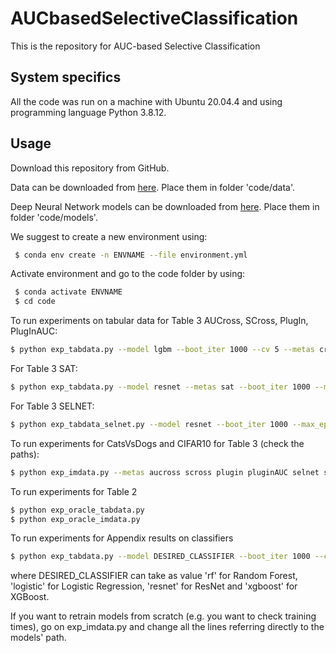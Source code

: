 # AUCbasedSelectiveClassification
This is the repository for AUC-based Selective Classification


## System specifics

All the code was run on a machine with Ubuntu 20.04.4 and using programming language Python 3.8.12.

## Usage

Download this repository from GitHub.

Data can be downloaded from [here](https://www.dropbox.com/sh/114h860wxf85q0j/AAAI7bFVthqWWC5U8iaRpzSJa?dl=0).
Place them in folder 'code/data'.

Deep Neural Network models can be downloaded from [here](https://www.dropbox.com/sh/zwtskpq5f4tuuh0/AABEWccp0In_KqRaCSiqRGBPa?dl=0).
Place them in folder 'code/models'.

We suggest to create a new environment using:

```bash
 $ conda env create -n ENVNAME --file environment.yml
  ```
Activate environment and go to the code folder by using:

```bash
 $ conda activate ENVNAME
 $ cd code
  ```


To run experiments on tabular data for Table 3 AUCross, SCross, PlugIn, PlugInAUC:

```bash
$ python exp_tabdata.py --model lgbm --boot_iter 1000 --cv 5 --metas cross scross plugin pluginAUC
```

For Table 3 SAT:

```bash
$ python exp_tabdata.py --model resnet --metas sat --boot_iter 1000 --max_epochs 300
```

For Table 3 SELNET:
```bash
$ python exp_tabdata_selnet.py --model resnet --boot_iter 1000 --max_epochs 300
```

To run experiments for CatsVsDogs and CIFAR10 for Table 3 (check the paths):
```bash
$ python exp_imdata.py --metas aucross scross plugin pluginAUC selnet sat
```

To run experiments for Table 2

```bash
$ python exp_oracle_tabdata.py
$ python exp_oracle_imdata.py
```



To run experiments for Appendix results on classifiers

```bash
$ python exp_tabdata.py --model DESIRED_CLASSIFIER --boot_iter 1000 --cv 5 --metas cross scross plugin pluginAUC
```
where DESIRED_CLASSIFIER  can take as value 'rf' for Random Forest, 'logistic' for Logistic Regression, 'resnet' for ResNet and 'xgboost' for XGBoost.

If you want to retrain models from scratch (e.g. you want to check training times),
go on exp_imdata.py and change all the lines referring directly to the models' path.


